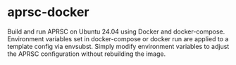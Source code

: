 # aprsc-docker
Build and run APRSC on Ubuntu 24.04 using Docker and docker-compose. Environment variables set in docker-compose or docker run are applied to a template config via envsubst. Simply modify environment variables to adjust the APRSC configuration without rebuilding the image.
